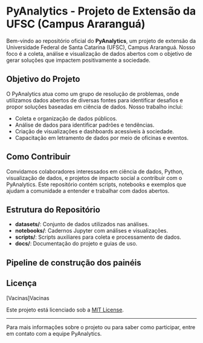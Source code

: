 # PyAnalytics - Projeto de Extensão da UFSC (Campus Araranguá)

Bem-vindo ao repositório oficial do **PyAnalytics**, um projeto de extensão da Universidade Federal de Santa Catarina (UFSC), Campus Araranguá. Nosso foco é a coleta, análise e visualização de dados abertos com o objetivo de gerar soluções que impactem positivamente a sociedade.

## Objetivo do Projeto

O PyAnalytics atua como um grupo de resolução de problemas, onde utilizamos dados abertos de diversas fontes para identificar desafios e propor soluções baseadas em ciência de dados. Nosso trabalho inclui:

- Coleta e organização de dados públicos.
- Análise de dados para identificar padrões e tendências.
- Criação de visualizações e dashboards acessíveis à sociedade.
- Capacitação em letramento de dados por meio de oficinas e eventos.

## Como Contribuir

Convidamos colaboradores interessados em ciência de dados, Python, visualização de dados, e projetos de impacto social a contribuir com o PyAnalytics. Este repositório contém scripts, notebooks e exemplos que ajudam a comunidade a entender e trabalhar com dados abertos.

## Estrutura do Repositório

- **datasets/**: Conjunto de dados utilizados nas análises.
- **notebooks/**: Cadernos Jupyter com análises e visualizações.
- **scripts/**: Scripts auxiliares para coleta e processamento de dados.
- **docs/**: Documentação do projeto e guias de uso.

## Pipeline de construção dos painéis 

## Licença
[Vacinas]Vacinas

Este projeto está licenciado sob a [MIT License](LICENSE).

---

Para mais informações sobre o projeto ou para saber como participar, entre em contato com a equipe PyAnalytics.
